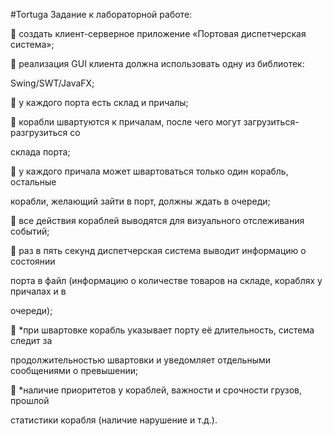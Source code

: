 #Tortuga
Задание к лабораторной работе:

 создать клиент-серверное приложение «Портовая диспетчерская система»;

 реализация GUI клиента должна использовать одну из библиотек:

Swing/SWT/JavaFX;

 у каждого порта есть склад и причалы;

 корабли швартуются к причалам, после чего могут загрузиться-разгрузиться со

склада порта;

 у каждого причала может швартоваться только один корабль, остальные

корабли, желающий зайти в порт, должны ждать в очереди;

 все действия кораблей выводятся для визуального отслеживания событий;

 раз в пять секунд диспетчерская система выводит информацию о состоянии

порта в файл (информацию о количестве товаров на складе, кораблях у причалах и в

очереди);

 *при швартовке корабль указывает порту её длительность, система следит за

продолжительностью швартовки и уведомляет отдельными сообщениями о превышении;

 *наличие приоритетов у кораблей, важности и срочности грузов, прошлой

статистики корабля (наличие нарушение и т.д.).